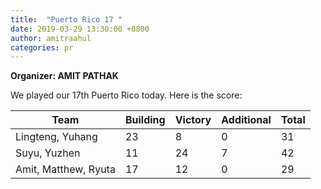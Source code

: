 ```yaml
---
title:  "Puerto Rico 17 "
date: 2019-03-29 13:30:00 +0800
author: amitraahul
categories: pr
---
```



**Organizer: AMIT PATHAK** 

We played our 17th Puerto Rico today. Here is the score: 

| Team                | Building | Victory | Additional | Total |
| --------------------| -------- | ------- | ---------- | ----- |
| Lingteng, Yuhang    | 23       | 8       | 0          | 31    |
| Suyu, Yuzhen        | 11       | 24      | 7          | 42    |
| Amit, Matthew, Ryuta| 17       | 12      | 0          | 29    |
